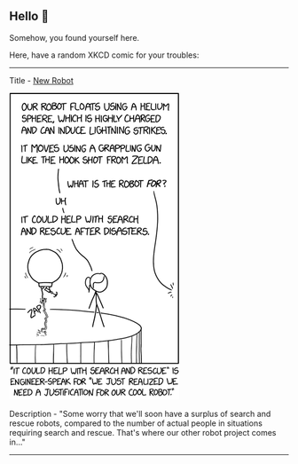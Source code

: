 ## Hello 👀

Somehow, you found yourself here.

Here, have a random XKCD comic for your troubles:

-----------------------------------

Title - [New Robot](https://xkcd.com/2128)

![New Robot](./random_comic.png)

Description - "Some worry that we'll soon have a surplus of search and rescue robots, compared to the number of actual people in situations requiring search and rescue. That's where our other robot project comes in..."

-----------------------------------